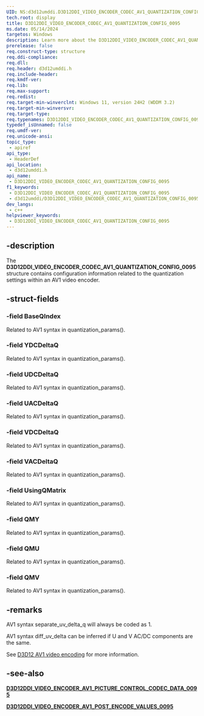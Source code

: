 ```yaml
---
UID: NS:d3d12umddi.D3D12DDI_VIDEO_ENCODER_CODEC_AV1_QUANTIZATION_CONFIG_0095
tech.root: display
title: D3D12DDI_VIDEO_ENCODER_CODEC_AV1_QUANTIZATION_CONFIG_0095
ms.date: 05/14/2024
targetos: Windows
description: Learn more about the D3D12DDI_VIDEO_ENCODER_CODEC_AV1_QUANTIZATION_CONFIG_0095 structure.
prerelease: false
req.construct-type: structure
req.ddi-compliance: 
req.dll: 
req.header: d3d12umddi.h
req.include-header: 
req.kmdf-ver: 
req.lib: 
req.max-support: 
req.redist: 
req.target-min-winverclnt: Windows 11, version 24H2 (WDDM 3.2)
req.target-min-winversvr: 
req.target-type: 
req.typenames: D3D12DDI_VIDEO_ENCODER_CODEC_AV1_QUANTIZATION_CONFIG_0095
typedef_isUnnamed: false
req.umdf-ver: 
req.unicode-ansi: 
topic_type:
 - apiref
api_type:
 - HeaderDef
api_location:
 - d3d12umddi.h
api_name:
 - D3D12DDI_VIDEO_ENCODER_CODEC_AV1_QUANTIZATION_CONFIG_0095
f1_keywords:
 - D3D12DDI_VIDEO_ENCODER_CODEC_AV1_QUANTIZATION_CONFIG_0095
 - d3d12umddi/D3D12DDI_VIDEO_ENCODER_CODEC_AV1_QUANTIZATION_CONFIG_0095
dev_langs:
 - c++
helpviewer_keywords:
 - D3D12DDI_VIDEO_ENCODER_CODEC_AV1_QUANTIZATION_CONFIG_0095
---
```


## -description

The **D3D12DDI_VIDEO_ENCODER_CODEC_AV1_QUANTIZATION_CONFIG_0095** structure contains configuration information related to the quantization settings within an AV1 video encoder.

## -struct-fields

### -field BaseQIndex

Related to AV1 syntax in quantization_params().

### -field YDCDeltaQ

Related to AV1 syntax in quantization_params().

### -field UDCDeltaQ

Related to AV1 syntax in quantization_params().

### -field UACDeltaQ

Related to AV1 syntax in quantization_params().

### -field VDCDeltaQ

Related to AV1 syntax in quantization_params().

### -field VACDeltaQ

Related to AV1 syntax in quantization_params().

### -field UsingQMatrix

Related to AV1 syntax in quantization_params().

### -field QMY

Related to AV1 syntax in quantization_params().

### -field QMU

Related to AV1 syntax in quantization_params().

### -field QMV

Related to AV1 syntax in quantization_params().

## -remarks

AV1 syntax separate_uv_delta_q will always be coded as 1.

AV1 syntax diff_uv_delta can be inferred if U and V AC/DC components are the same.

See [D3D12 AV1 video encoding]((/windows-hardware/drivers/display/video-encoding-d3d12-av1)) for more information.

## -see-also

[**D3D12DDI_VIDEO_ENCODER_AV1_PICTURE_CONTROL_CODEC_DATA_0095**](ns-d3d12umddi-d3d12ddi_video_encoder_av1_picture_control_codec_data_0095.md)

[**D3D12DDI_VIDEO_ENCODER_AV1_POST_ENCODE_VALUES_0095**](ns-d3d12umddi-d3d12ddi_video_encoder_av1_post_encode_values_0095.md)
